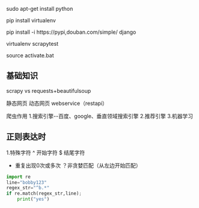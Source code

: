 sudo apt-get install python

pip install virtualenv

pip install -i https://pypi,douban.com/simple/ django

virtualenv scrapytest

source activate.bat 

## 基础知识
scrapy vs requests+beautifulsoup

静态网页
动态网页
webservice（restapi）

爬虫作用
1.搜索引擎--百度、google、垂直领域搜索引擎
2.推荐引擎
3.机器学习


## 正则表达时
1.特殊字符
^ 开始字符
$ 结尾字符
* 重复出现0次或多次
？非贪婪匹配（从左边开始匹配）
```python
import re
line="bobby123"
regex_str="^b.*"
if re.match(regex_str,line);
	print("yes")
```


